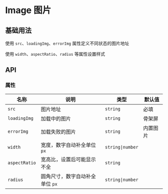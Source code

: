 # Image 图片

## 基础用法

使用 `src`、`loadingImg`、`errorImg` 属性定义不同状态的图片地址

<preview path="./demos/basic.vue"></preview>

<!--@include: @/component/@parts/props-style.md-->

使用 `width`、`aspectRatio`、`radius` 等属性设置样式

<preview path="./demos/style.vue"></preview>

## API

### 属性

| 名称          | 说明                            | 类型             | 默认值   |
| ------------- | ------------------------------- | ---------------- | -------- |
| `src`         | 图片地址                        | `string`         | 必填     |
| `loadingImg`  | 加载中的图片                    | `string`         | 骨架屏   |
| `errorImg`    | 加载失败的图片                  | `string`         | 内置图片 |
| `width`       | 宽度，数字自动补全单位 `px`     | `string\|number` |          |
| `aspectRatio` | 宽高比，设置后可能显示不全      | `string`         |          |
| `radius`      | 圆角尺寸，数字自动补全单位 `px` | `string\|number` |          |
